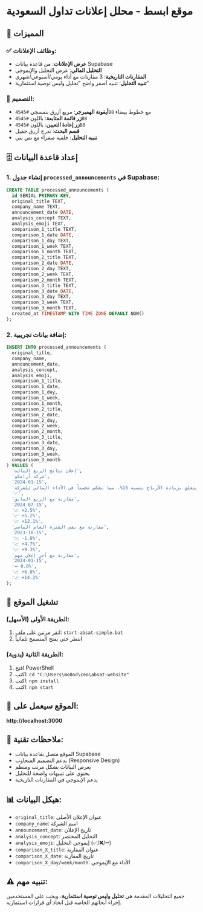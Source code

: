 # موقع ابسط - محلل إعلانات تداول السعودية

## 🎯 المميزات

### ✅ وظائف الإعلانات:
- **عرض الإعلانات**: من قاعدة بيانات Supabase
- **التحليل المالي**: عرض التحليل والإيموجي
- **المقارنات التاريخية**: 3 مقارنات مع أداء يومي/أسبوعي/شهري
- **تنبيه التحليل**: تنبيه أصفر واضح "تحليل وليس توصية استثمارية"

### 🎨 التصميم:
- **أيقونة الهمبرجر**: مربع أزرق بنفسجي `#4545B8` مع خطوط بيضاء
- **زر قائمة المتابعة**: باللون `#4545B8`
- **زر إعادة التعيين**: باللون `#4545B8`
- **قسم البحث**: تدرج أزرق جميل
- **تنبيه التحليل**: خلفية صفراء مع نص بني

## 🗄️ إعداد قاعدة البيانات

### 1. إنشاء جدول `processed_announcements` في Supabase:

```sql
CREATE TABLE processed_announcements (
  id SERIAL PRIMARY KEY,
  original_title TEXT,
  company_name TEXT,
  announcement_date DATE,
  analysis_concept TEXT,
  analysis_emoji TEXT,
  comparison_1_title TEXT,
  comparison_1_date DATE,
  comparison_1_day TEXT,
  comparison_1_week TEXT,
  comparison_1_month TEXT,
  comparison_2_title TEXT,
  comparison_2_date DATE,
  comparison_2_day TEXT,
  comparison_2_week TEXT,
  comparison_2_month TEXT,
  comparison_3_title TEXT,
  comparison_3_date DATE,
  comparison_3_day TEXT,
  comparison_3_week TEXT,
  comparison_3_month TEXT,
  created_at TIMESTAMP WITH TIME ZONE DEFAULT NOW()
);
```

### 2. إضافة بيانات تجريبية:

```sql
INSERT INTO processed_announcements (
  original_title,
  company_name,
  announcement_date,
  analysis_concept,
  analysis_emoji,
  comparison_1_title,
  comparison_1_date,
  comparison_1_day,
  comparison_1_week,
  comparison_1_month,
  comparison_2_title,
  comparison_2_date,
  comparison_2_day,
  comparison_2_week,
  comparison_2_month,
  comparison_3_title,
  comparison_3_date,
  comparison_3_day,
  comparison_3_week,
  comparison_3_month
) VALUES (
  'إعلان نتائج الربع الثالث',
  'شركة أرامكو',
  '2024-01-15',
  'تحليل مختصر: إعلان إيجابي يتعلق بزيادة الأرباح بنسبة 15%، مما يعكس تحسناً في الأداء المالي للشركة',
  '✅',
  'مقارنة مع الربع السابق',
  '2024-07-15',
  '📈 +2.5%',
  '📈 +5.2%',
  '📈 +12.1%',
  'مقارنة مع نفس الفترة العام الماضي',
  '2023-10-15',
  '📉 -1.8%',
  '📈 +4.7%',
  '📈 +9.3%',
  'مقارنة مع آخر إعلان مهم',
  '2024-01-15',
  '➖ 0.0%',
  '📈 +6.8%',
  '📈 +14.2%'
);
```

## 🚀 تشغيل الموقع

### الطريقة الأولى (الأسهل):
1. انقر مرتين على ملف: `start-absat-simple.bat`
2. انتظر حتى يفتح المتصفح تلقائياً

### الطريقة الثانية (يدوية):
1. افتح PowerShell
2. اكتب: `cd "C:\Users\mo0od\ceo\absat-website"`
3. اكتب: `npm install`
4. اكتب: `npm start`

## 📱 الموقع سيعمل على:
**http://localhost:3000**

## 🔧 ملاحظات تقنية:
- الموقع متصل بقاعدة بيانات Supabase
- يدعم التصميم المتجاوب (Responsive Design)
- يعرض البيانات بشكل مرتب ومنظم
- يحتوي على تنبيهات واضحة للتحليل
- يدعم الإيموجي في المقارنات التاريخية

## 📊 هيكل البيانات:
- `original_title`: عنوان الإعلان الأصلي
- `company_name`: اسم الشركة
- `announcement_date`: تاريخ الإعلان
- `analysis_concept`: التحليل المختصر
- `analysis_emoji`: إيموجي التحليل (✅/❌/➖)
- `comparison_X_title`: عنوان المقارنة
- `comparison_X_date`: تاريخ المقارنة
- `comparison_X_day/week/month`: الأداء مع الإيموجي

## ⚠️ تنبيه مهم:
جميع التحليلات المقدمة هي **تحليل وليس توصية استثمارية**، ويجب على المستخدمين إجراء أبحاثهم الخاصة قبل اتخاذ أي قرارات استثمارية. 